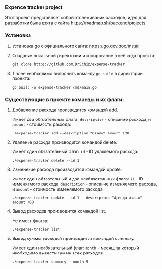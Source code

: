 ### Expence tracker project

Этот проект представляет собой отслеживание расходов, идея для разработки была взята с сайта https://roadmap.sh/backend/projects

### Установка

1. Установка go с официального сайта: https://go.dev/doc/install
   
2. Создание локальной директории и копирование в неё кода проекта:

   ```
   git clone https://github.com/DrSchiz/expense-tracker
   ```
   
4. Далее необходимо выполнить команду `go build` в директории проекта:

   ```
   go build -o expense-tracker cmd/main.go
   ```

### Существующие в проекте команды и их флаги:

1. Добавление расхода производится командой add.

   Имеет два обязательных флага: `description` - описание расхода, и `amount` - стоимость расхода:
   
   ```
   ./expense-tracker add --description "Отель" amount 120
   ```

3. Удаление расхода производится командой delete.

   Имеет один обязательный флаг: `id` - ID удаляемого расхода:

   ```
   ./expense-tracker delete --id 1
   ```

5. Изменение расхода производится командой update.

   Имеет один обязательный и два необязательных флага: `id` - ID изменяемого расхода, `description` - описание изменяемого расхода, и `amount` - стоимость изменяемого расхода:

   ```
   ./expense-tracker update --id 1 --description "Аренда жилья" --amount 400
   ```
   
7. Вывод расходов производится командой list.

   Не имеет флагов:

   ```
   ./expense-tracker list
   ```
   
9. Вывод суммы расходой производится командой summary.

   Имеет один необязательный флаг: `month` - месяц, за который необходимо вывести сумму всех расходов:
   
   ```
   ./expense-tracker summary --month 9
   ```

